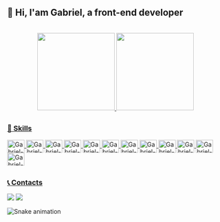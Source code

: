 ## 👋 Hi, I'am Gabriel, a front-end developer

<div align="center"><br>
  <a href="https://github.com/gabrielsd02">
  <img height="180em" src="https://github-readme-stats.vercel.app/api?username=gabrielsd02&show_icons=true&theme=dark&include_all_commits=true&count_private=true&hide=stars,contribs,prs"/>
  <img height="180em" src="https://github-readme-stats.vercel.app/api/top-langs/?username=gabrielsd02&layout=compact&langs_count=7&theme=dark"/>
</div>

##

<div style="display: inline_block">
    <h3>🚀 Skills</h3>
    <img align="center" alt="Gabriel-Js" height="30" width="40" src="https://cdn.jsdelivr.net/gh/devicons/devicon/icons/javascript/javascript-original.svg">
    <img align="center" alt="Gabriel-Node" height="30" width="40" src="https://cdn.jsdelivr.net/gh/devicons/devicon/icons/nodejs/nodejs-original.svg">
    <img align="center" alt="Gabriel-Ts" height="30" width="40" src="https://cdn.jsdelivr.net/gh/devicons/devicon/icons/typescript/typescript-original.svg">
    <img align="center" alt="Gabriel-Mysql" height="30" width="40" src="https://cdn.jsdelivr.net/gh/devicons/devicon/icons/mysql/mysql-original.svg">
    <img align="center" alt="Gabriel-React" height="30" width="40" src="https://cdn.jsdelivr.net/gh/devicons/devicon/icons/react/react-original.svg">
    <img align="center" alt="Gabriel-Html" height="30" width="40" src="https://cdn.jsdelivr.net/gh/devicons/devicon/icons/html5/html5-original.svg">
    <img align="center" alt="Gabriel-Css" height="30" width="40" src="https://cdn.jsdelivr.net/gh/devicons/devicon/icons/css3/css3-original.svg">
    <img align="center" alt="Gabriel-Sass" height="30" width="40" src="https://cdn.jsdelivr.net/gh/devicons/devicon/icons/sass/sass-original.svg">        
    <img align="center" alt="Gabriel-Npm" height="30" width="40" src="https://cdn.jsdelivr.net/gh/devicons/devicon/icons/npm/npm-original-wordmark.svg">
    <img align="center" alt="Gabriel-Trello" height="30" width="40" src="https://cdn.jsdelivr.net/gh/devicons/devicon/icons/trello/trello-plain.svg">
    <img align="center" alt="Gabriel-Vscode" height="30" width="40" src="https://cdn.jsdelivr.net/gh/devicons/devicon/icons/vscode/vscode-original.svg">
    <img align="center" alt="Gabriel-Git" height="30" width="40" src="https://cdn.jsdelivr.net/gh/devicons/devicon/icons/github/github-original-wordmark.svg">
</div>
  
##
  
<div>
  <h3>📞 Contacts</h3>
   <a href = "mailto:xgabrields@gmail.com"><img src="https://img.shields.io/badge/-Gmail-%23333?style=for-the-badge&logo=gmail&logoColor=white" target="_blank"></a>
  <a href="https://www.linkedin.com/in/gabriel-souza-domingos-387a071a4/" target="_blank"><img src="https://img.shields.io/badge/-LinkedIn-%230077B5?style=for-the-badge&logo=linkedin&logoColor=white" target="_blank"></a> 
</div>

 ![Snake animation](https://github.com/gabrielsd02/gabrielsd02/blob/output/github-contribution-grid-snake.svg)
